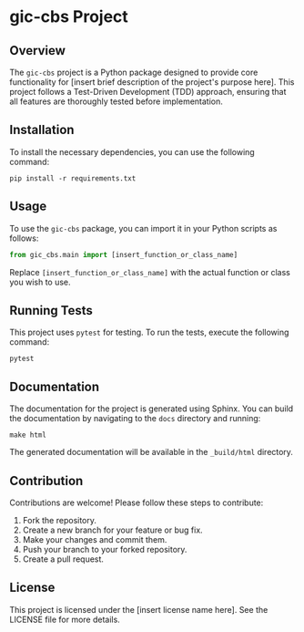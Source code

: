 # gic-cbs Project

## Overview
The `gic-cbs` project is a Python package designed to provide core functionality for [insert brief description of the project's purpose here]. This project follows a Test-Driven Development (TDD) approach, ensuring that all features are thoroughly tested before implementation.

## Installation
To install the necessary dependencies, you can use the following command:

```
pip install -r requirements.txt
```

## Usage
To use the `gic-cbs` package, you can import it in your Python scripts as follows:

```python
from gic_cbs.main import [insert_function_or_class_name]
```

Replace `[insert_function_or_class_name]` with the actual function or class you wish to use.

## Running Tests
This project uses `pytest` for testing. To run the tests, execute the following command:

```
pytest
```

## Documentation
The documentation for the project is generated using Sphinx. You can build the documentation by navigating to the `docs` directory and running:

```
make html
```

The generated documentation will be available in the `_build/html` directory.

## Contribution
Contributions are welcome! Please follow these steps to contribute:

1. Fork the repository.
2. Create a new branch for your feature or bug fix.
3. Make your changes and commit them.
4. Push your branch to your forked repository.
5. Create a pull request.

## License
This project is licensed under the [insert license name here]. See the LICENSE file for more details.